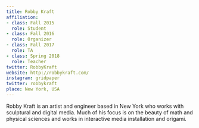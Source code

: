 ```yaml
---
title: Robby Kraft
affiliation:
- class: Fall 2015
  role: Student
- class: Fall 2016
  role: Organizer
- class: Fall 2017
  role: TA
- class: Spring 2018
  role: Teacher
twitter: RobbyKraft
website: http://robbykraft.com/
instagram: gridpaper
twitter: robbykraft
place: New York, USA
---
```

Robby Kraft is an artist and engineer based in New York who works with sculptural and digital media. Much of his focus is on the beauty of math and physical sciences and works in interactive media installation and origami.
